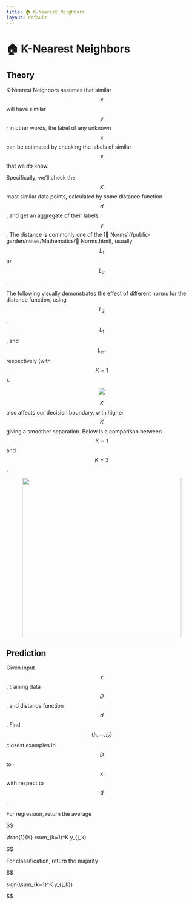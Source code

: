 ```yaml
---
title: 🏠 K-Nearest Neighbors
layout: default
---
```


# 🏠 K-Nearest Neighbors

## Theory
K-Nearest Neighbors assumes that similar $$x$$ will have similar $$y$$; in other words, the label of any unknown $$x$$ can be estimated by checking the labels of similar $$x$$ that we _do_ know.

Specifically, we’ll check the $$K$$ most similar data points, calculated by some distance function $$d$$, and get an aggregate of their labels $$y$$. The distance is commonly one of the [📌 Norms](/public-garden/notes/Mathematics/📌 Norms.html), usually $$L_1$$ or $$L_2$$.

The following visually demonstrates the effect of different norms for the distance function, using $$L_2$$, $$L_1$$, and $$L_{\inf}$$ respectively (with $$K = 1$$).

<div style="text-align:center">
<img src="{{ site.url }}{{ site.baseurl }}/notes/Attachments/20221229103203.png?raw=true"/>
</div>

$$K$$ also affects our decision boundary, with higher $$K$$ giving a smoother separation. Below is a comparison between $$K=1$$ and $$K = 3$$.

<div style="text-align:center">
<img src="{{ site.url }}{{ site.baseurl }}/notes/Attachments/20221229103204.png?raw=true" width="420"/>
</div>


## Prediction
Given input $$x$$, training data $$D$$, and distance function $$d$$. Find $$\{j_1, \dots, j_k\}$$ closest examples in $$D$$ to $$x$$ with respect to $$d$$.

For regression, return the average 

$$

\frac{1}{K} \sum_{k=1}^K y_{j_k}

$$

For classification, return the majority 

$$

sign(\sum_{k=1}^K y_{j_k})

$$

